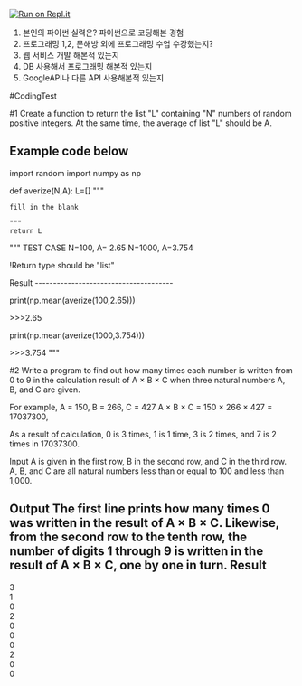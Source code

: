 [![Run on Repl.it](https://repl.it/badge/github/youpeterabb1t/codingtest)](https://repl.it/github/youpeterabb1t/codingtest)
1. 본인의 파이썬 실력은? 파이썬으로 코딩해본 경험
2. 프로그래밍 1,2, 문해방 외에 프로그래밍 수업 수강했는지?
3. 웹 서비스 개발 해본적 있는지
4. DB 사용해서 프로그래밍 해본적 있는지
5. GoogleAPI나 다른 API 사용해본적 있는지


#CodingTest

#1
Create a function to return the list "L" containing "N" numbers of random positive integers. 
At the same time, the average of list "L" should be A.



Example code below
----------------------------------------------
<p>
import random
import numpy as np

def averize(N,A):
	L=[]
	"""

	fill in the blank

	"""
	return L


"""
TEST CASE 
N=100, A= 2.65
N=1000, A=3.754

!Return type should be "list"
</p>
Result
--------------------------------------
<p>print(np.mean(averize(100,2.65)))</p>
>>>2.65
<p>print(np.mean(averize(1000,3.754)))</p>
>>>3.754
"""


#2
Write a program to find out how many times each number is written from 0 to 9 in the calculation result of A × B × C 
when three natural numbers A, B, and C are given.

For example, A = 150, B = 266, C = 427
A × B × C = 150 × 266 × 427 = 17037300,

As a result of calculation, 0 is 3 times, 1 is 1 time, 3 is 2 times, and 7 is 2 times in 17037300.

Input
A is given in the first row, B in the second row, and C in the third row. A, B, and C are all natural numbers less than or equal to 100 and less than 1,000.

Output
The first line prints how many times 0 was written in the result of A × B × C. Likewise, from the second row to the tenth row, the number of digits 1 through 9 is written in the result of A × B × C, one by one in turn.
Result
-----------------------------------
3</br>
1</br>
0</br>
2</br>
0</br>
0</br>
0</br>
2</br>
0</br>
0</br>
